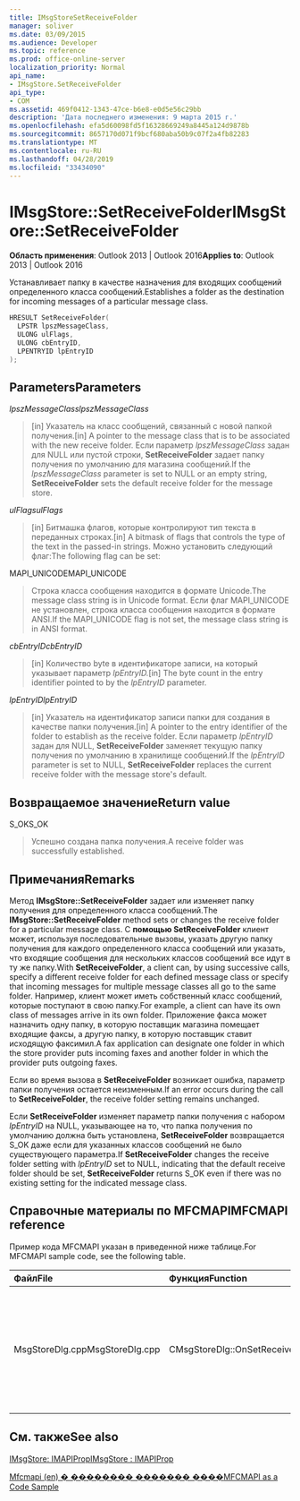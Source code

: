 ```yaml
---
title: IMsgStoreSetReceiveFolder
manager: soliver
ms.date: 03/09/2015
ms.audience: Developer
ms.topic: reference
ms.prod: office-online-server
localization_priority: Normal
api_name:
- IMsgStore.SetReceiveFolder
api_type:
- COM
ms.assetid: 469f0412-1343-47ce-b6e8-e0d5e56c29bb
description: 'Дата последнего изменения: 9 марта 2015 г.'
ms.openlocfilehash: efa5d60098fd5f16328669249a8445a124d9878b
ms.sourcegitcommit: 8657170d071f9bcf680aba50b9c07f2a4fb82283
ms.translationtype: MT
ms.contentlocale: ru-RU
ms.lasthandoff: 04/28/2019
ms.locfileid: "33434090"
---
```

# <a name="imsgstoresetreceivefolder"></a><span data-ttu-id="e777f-103">IMsgStore::SetReceiveFolder</span><span class="sxs-lookup"><span data-stu-id="e777f-103">IMsgStore::SetReceiveFolder</span></span>

  
  
<span data-ttu-id="e777f-104">**Область применения**: Outlook 2013 | Outlook 2016</span><span class="sxs-lookup"><span data-stu-id="e777f-104">**Applies to**: Outlook 2013 | Outlook 2016</span></span> 
  
<span data-ttu-id="e777f-105">Устанавливает папку в качестве назначения для входящих сообщений определенного класса сообщений.</span><span class="sxs-lookup"><span data-stu-id="e777f-105">Establishes a folder as the destination for incoming messages of a particular message class.</span></span>
  
```cpp
HRESULT SetReceiveFolder(
  LPSTR lpszMessageClass,
  ULONG ulFlags,
  ULONG cbEntryID,
  LPENTRYID lpEntryID
);
```

## <a name="parameters"></a><span data-ttu-id="e777f-106">Parameters</span><span class="sxs-lookup"><span data-stu-id="e777f-106">Parameters</span></span>

 <span data-ttu-id="e777f-107">_lpszMessageClass_</span><span class="sxs-lookup"><span data-stu-id="e777f-107">_lpszMessageClass_</span></span>
  
> <span data-ttu-id="e777f-108">[in] Указатель на класс сообщений, связанный с новой папкой получения.</span><span class="sxs-lookup"><span data-stu-id="e777f-108">[in] A pointer to the message class that is to be associated with the new receive folder.</span></span> <span data-ttu-id="e777f-109">Если параметр  _lpszMessageClass_ задан для NULL или пустой строки, **SetReceiveFolder** задает папку получения по умолчанию для магазина сообщений.</span><span class="sxs-lookup"><span data-stu-id="e777f-109">If the  _lpszMessageClass_ parameter is set to NULL or an empty string, **SetReceiveFolder** sets the default receive folder for the message store.</span></span> 
    
 <span data-ttu-id="e777f-110">_ulFlags_</span><span class="sxs-lookup"><span data-stu-id="e777f-110">_ulFlags_</span></span>
  
> <span data-ttu-id="e777f-111">[in] Битмашка флагов, которые контролируют тип текста в переданных строках.</span><span class="sxs-lookup"><span data-stu-id="e777f-111">[in] A bitmask of flags that controls the type of the text in the passed-in strings.</span></span> <span data-ttu-id="e777f-112">Можно установить следующий флаг:</span><span class="sxs-lookup"><span data-stu-id="e777f-112">The following flag can be set:</span></span>
    
<span data-ttu-id="e777f-113">MAPI_UNICODE</span><span class="sxs-lookup"><span data-stu-id="e777f-113">MAPI_UNICODE</span></span> 
  
> <span data-ttu-id="e777f-114">Строка класса сообщения находится в формате Unicode.</span><span class="sxs-lookup"><span data-stu-id="e777f-114">The message class string is in Unicode format.</span></span> <span data-ttu-id="e777f-115">Если флаг MAPI_UNICODE не установлен, строка класса сообщения находится в формате ANSI.</span><span class="sxs-lookup"><span data-stu-id="e777f-115">If the MAPI_UNICODE flag is not set, the message class string is in ANSI format.</span></span>
    
 <span data-ttu-id="e777f-116">_cbEntryID_</span><span class="sxs-lookup"><span data-stu-id="e777f-116">_cbEntryID_</span></span>
  
> <span data-ttu-id="e777f-117">[in] Количество byte в идентификаторе записи, на который указывает параметр _lpEntryID._</span><span class="sxs-lookup"><span data-stu-id="e777f-117">[in] The byte count in the entry identifier pointed to by the  _lpEntryID_ parameter.</span></span> 
    
 <span data-ttu-id="e777f-118">_lpEntryID_</span><span class="sxs-lookup"><span data-stu-id="e777f-118">_lpEntryID_</span></span>
  
> <span data-ttu-id="e777f-119">[in] Указатель на идентификатор записи папки для создания в качестве папки получения.</span><span class="sxs-lookup"><span data-stu-id="e777f-119">[in] A pointer to the entry identifier of the folder to establish as the receive folder.</span></span> <span data-ttu-id="e777f-120">Если параметр  _lpEntryID_ задан для NULL, **SetReceiveFolder** заменяет текущую папку получения по умолчанию в хранилище сообщений.</span><span class="sxs-lookup"><span data-stu-id="e777f-120">If the  _lpEntryID_ parameter is set to NULL, **SetReceiveFolder** replaces the current receive folder with the message store's default.</span></span> 
    
## <a name="return-value"></a><span data-ttu-id="e777f-121">Возвращаемое значение</span><span class="sxs-lookup"><span data-stu-id="e777f-121">Return value</span></span>

<span data-ttu-id="e777f-122">S_OK</span><span class="sxs-lookup"><span data-stu-id="e777f-122">S_OK</span></span> 
  
> <span data-ttu-id="e777f-123">Успешно создана папка получения.</span><span class="sxs-lookup"><span data-stu-id="e777f-123">A receive folder was successfully established.</span></span>
    
## <a name="remarks"></a><span data-ttu-id="e777f-124">Примечания</span><span class="sxs-lookup"><span data-stu-id="e777f-124">Remarks</span></span>

<span data-ttu-id="e777f-125">Метод **IMsgStore::SetReceiveFolder** задает или изменяет папку получения для определенного класса сообщений.</span><span class="sxs-lookup"><span data-stu-id="e777f-125">The **IMsgStore::SetReceiveFolder** method sets or changes the receive folder for a particular message class.</span></span> <span data-ttu-id="e777f-126">С **помощью SetReceiveFolder** клиент может, используя последовательные вызовы, указать другую папку получения для каждого определенного класса сообщений или указать, что входящие сообщения для нескольких классов сообщений все идут в ту же папку.</span><span class="sxs-lookup"><span data-stu-id="e777f-126">With **SetReceiveFolder**, a client can, by using successive calls, specify a different receive folder for each defined message class or specify that incoming messages for multiple message classes all go to the same folder.</span></span> <span data-ttu-id="e777f-127">Например, клиент может иметь собственный класс сообщений, которые поступают в свою папку.</span><span class="sxs-lookup"><span data-stu-id="e777f-127">For example, a client can have its own class of messages arrive in its own folder.</span></span> <span data-ttu-id="e777f-128">Приложение факса может назначить одну папку, в которую поставщик магазина помещает входящие факсы, а другую папку, в которую поставщик ставит исходящую факсимил.</span><span class="sxs-lookup"><span data-stu-id="e777f-128">A fax application can designate one folder in which the store provider puts incoming faxes and another folder in which the provider puts outgoing faxes.</span></span>
  
<span data-ttu-id="e777f-129">Если во время вызова в **SetReceiveFolder** возникает ошибка, параметр папки получения остается неизменным.</span><span class="sxs-lookup"><span data-stu-id="e777f-129">If an error occurs during the call to **SetReceiveFolder**, the receive folder setting remains unchanged.</span></span> 
  
<span data-ttu-id="e777f-130">Если **SetReceiveFolder** изменяет параметр папки получения с набором  _lpEntryID_ на NULL, указывающее на то, что папка получения по умолчанию должна быть установлена, **SetReceiveFolder** возвращается S_OK даже если для указанных классов сообщений не было существующего параметра.</span><span class="sxs-lookup"><span data-stu-id="e777f-130">If **SetReceiveFolder** changes the receive folder setting with  _lpEntryID_ set to NULL, indicating that the default receive folder should be set, **SetReceiveFolder** returns S_OK even if there was no existing setting for the indicated message class.</span></span> 
  
## <a name="mfcmapi-reference"></a><span data-ttu-id="e777f-131">Справочные материалы по MFCMAPI</span><span class="sxs-lookup"><span data-stu-id="e777f-131">MFCMAPI reference</span></span>

<span data-ttu-id="e777f-132">Пример кода MFCMAPI указан в приведенной ниже таблице.</span><span class="sxs-lookup"><span data-stu-id="e777f-132">For MFCMAPI sample code, see the following table.</span></span>
  
|<span data-ttu-id="e777f-133">**Файл**</span><span class="sxs-lookup"><span data-stu-id="e777f-133">**File**</span></span>|<span data-ttu-id="e777f-134">**Функция**</span><span class="sxs-lookup"><span data-stu-id="e777f-134">**Function**</span></span>|<span data-ttu-id="e777f-135">**Примечание**</span><span class="sxs-lookup"><span data-stu-id="e777f-135">**Comment**</span></span>|
|:-----|:-----|:-----|
|<span data-ttu-id="e777f-136">MsgStoreDlg.cpp</span><span class="sxs-lookup"><span data-stu-id="e777f-136">MsgStoreDlg.cpp</span></span>  <br/> |<span data-ttu-id="e777f-137">CMsgStoreDlg::OnSetReceiveFolder</span><span class="sxs-lookup"><span data-stu-id="e777f-137">CMsgStoreDlg::OnSetReceiveFolder</span></span>  <br/> |<span data-ttu-id="e777f-138">MFCMAPI использует **метод IMsgStore::SetReceiveFolder** для набора папки в качестве папки получения для определенного класса сообщений.</span><span class="sxs-lookup"><span data-stu-id="e777f-138">MFCMAPI uses the **IMsgStore::SetReceiveFolder** method to set a folder as the receive folder for a particular message class.</span></span>  <br/> |
   
## <a name="see-also"></a><span data-ttu-id="e777f-139">См. также</span><span class="sxs-lookup"><span data-stu-id="e777f-139">See also</span></span>



[<span data-ttu-id="e777f-140">IMsgStore: IMAPIProp</span><span class="sxs-lookup"><span data-stu-id="e777f-140">IMsgStore : IMAPIProp</span></span>](imsgstoreimapiprop.md)


[<span data-ttu-id="e777f-141">Mfcmapi (en) � �������� ������� ����</span><span class="sxs-lookup"><span data-stu-id="e777f-141">MFCMAPI as a Code Sample</span></span>](mfcmapi-as-a-code-sample.md)

